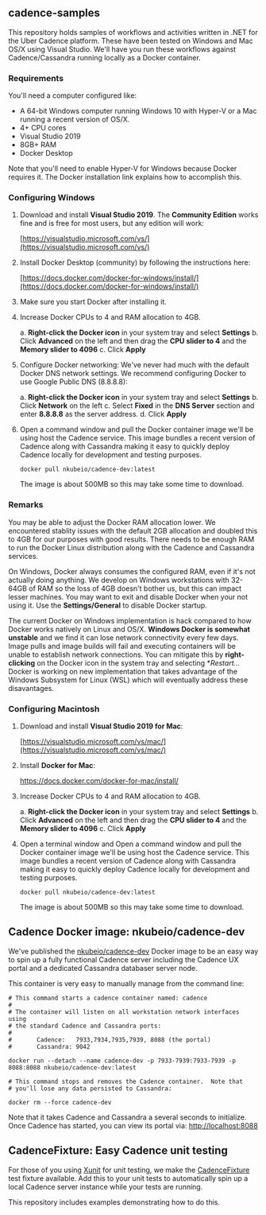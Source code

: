 ## cadence-samples

This repository holds samples of workflows and activities written in .NET for the Uber Cadence platform.  These have been tested on Windows and Mac OS/X using Visual Studio.  We'll have you run these workflows against Cadence/Cassandra running locally as a Docker container.

### Requirements

You'll need a computer configured like:

* A 64-bit Windows computer running Windows 10 with Hyper-V or a Mac running a recent version of OS/X.
* 4+ CPU cores
* Visual Studio 2019
* 8GB+ RAM
* Docker Desktop

Note that you'll need to enable Hyper-V for Windows because Docker requires it.  The Docker installation link explains how to accomplish this.

### Configuring Windows

1. Download and install **Visual Studio 2019**.  The **Community Edition** works fine and is free for most users, but any edition will work:

   [https://visualstudio.microsoft.com/vs/](https://visualstudio.microsoft.com/vs/)

2. Install Docker Desktop (community) by following the instructions here:

   [https://docs.docker.com/docker-for-windows/install/](https://docs.docker.com/docker-for-windows/install/)

3. Make sure you start Docker after installing it.

4. Increase Docker CPUs to 4 and RAM allocation to 4GB.

   a. **Right-click the Docker icon** in your system tray and select **Settings**
   b. Click **Advanced** on the left and then drag the **CPU slider to 4** and the **Memory slider to 4096**
   c. Click **Apply**

5. Configure Docker networking: We've never had much with the default Docker DNS network settings.  We recommend configuring Docker to use Google Public DNS (8.8.8.8):

   a. **Right-click the Docker icon** in your system tray and select **Settings**
   b. Click **Network** on the left
   c. Select **Fixed** in the **DNS Server** section and enter **8.8.8.8** as the server address.
   d. Click **Apply**

6. Open a command window and pull the Docker container image we'll be using host the Cadence service.  This image bundles a recent version of Cadence along with Cassandra making it easy to quickly deploy Cadence locally for development and testing purposes.
   ```
   docker pull nkubeio/cadence-dev:latest
   ```
   The image is about 500MB so this may take some time to download.

### Remarks

You may be able to adjust the Docker RAM allocation lower.  We encountered stablity issues with the default 2GB allocation and doubled this to 4GB for our purposes with good results.  There needs to be enough RAM to run the Docker Linux distribution along with the Cadence and Cassandra services.

On Windows, Docker always consumes the configured RAM, even if it's not actually doing anything.  We develop on Windows workstations with 32-64GB of RAM so the loss of 4GB doesn't bother us, but this can impact lesser machines.  You may want to exit and disable Docker when your not using it.  Use the **Settings/General** to disable Docker startup.

The current Docker on Windows implementation is hack compared to how Docker works natively on Linux and OS/X.  **Windows Docker is somewhat unstable** and we find it can lose network connectivity every few days.  Image pulls and image builds will fail and executing containers will be unable to establish network connections.  You can mitigate this by **right-clicking** on the Docker icon in the system tray and selecting **Restart...*  Docker is working on new implementation that takes advantage of the Windows Subsystem for Linux (WSL) which will eventually address these disavantages.

### Configuring Macintosh

1. Download and install **Visual Studio 2019 for Mac**:

   [https://visualstudio.microsoft.com/vs/mac/](https://visualstudio.microsoft.com/vs/mac/)

2. Install **Docker for Mac**:

   https://docs.docker.com/docker-for-mac/install/

3. Increase Docker CPUs to 4 and RAM allocation to 4GB.

   a. **Right-click the Docker icon** in your system tray and select **Settings**
   b. Click **Advanced** on the left and then drag the **CPU slider to 4** and the **Memory slider to 4096**
   c. Click **Apply**

4. Open a terminal window and Open a command window and pull the Docker container image we'll be using host the Cadence service. This image bundles a recent version of Cadence along with Cassandra making it easy to quickly deploy Cadence locally for development and testing purposes.
   ```
   docker pull nkubeio/cadence-dev:latest
   ```
   The image is about 500MB so this may take some time to download.

## Cadence Docker image: nkubeio/cadence-dev

We've published the [nkubeio/cadence-dev](https://hub.docker.com/repository/docker/nkubeio/cadence-dev) Docker image to be an easy way to spin up a fully functional Cadence server including the Cadence UX portal and a dedicated Cassandra databaser server node.

This container is very easy to manually manage from the command line:
```
# This command starts a cadence container named: cadence
#
# The container will listen on all workstation network interfaces using 
# the standard Cadence and Cassandra ports:
#
#       Cadence:   7933,7934,7935,7939, 8088 (the portal)
#       Cassandra: 9042

docker run --detach --name cadence-dev -p 7933-7939:7933-7939 -p 8088:8088 nkubeio/cadence-dev:latest

# This command stops and removes the Cadence container.  Note that 
# you'll lose any data persisted to Cassandra:

docker rm --force cadence-dev
```

Note that it takes Cadence and Cassandra a several seconds to initialize.  Once Cadence has started, you can view its portal via: [http://localhost:8088](http://localhost:8088)

## CadenceFixture: Easy Cadence unit testing

For those of you using [Xunit](https://github.com/xunit/xunit) for unit testing, we make the [CadenceFixture](https://doc.neonkube.com/T_Neon_Xunit_Cadence_CadenceFixture.htm) test fixture available.  Add this to your unit tests to automatically spin up a local Cadence server instance while your tests are running.

This repository includes examples demonstrating how to do this.
